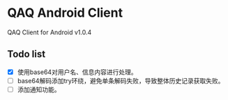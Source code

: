 # QAQ  Android Client
QAQ Client for Android
v1.0.4

## Todo list     
- [x] 使用base64对用户名、信息内容进行处理。 
- [ ] base64解码添加try环绕，避免单条解码失败，导致整体历史记录获取失败。     
- [ ] 添加通知功能。
